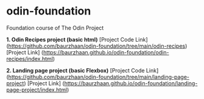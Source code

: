 # odin-foundation
Foundation course of The Odin Project

**1. Odin Recipes project (basic html)**
[Project Code Link] (https://github.com/baurzhaan/odin-foundation/tree/main/odin-recipes)
[Project Link] (https://baurzhaan.github.io/odin-foundation/odin-recipes/index.html)

**2. Landing page project (basic Flexbox)**
[Project Code Link] (https://github.com/baurzhaan/odin-foundation/tree/main/landing-page-project)
[Project Link] (https://baurzhaan.github.io/odin-foundation/landing-page-project/index.html)
